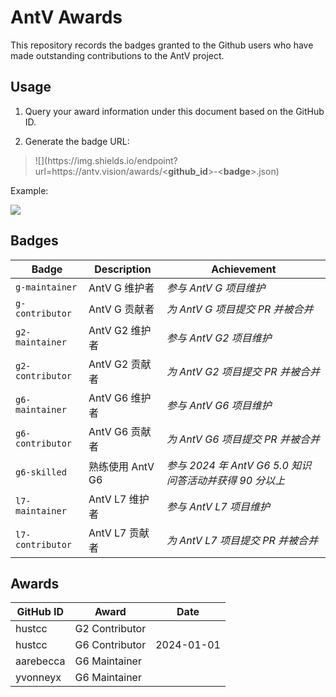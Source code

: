 
# AntV Awards

This repository records the badges granted to the Github users who have made outstanding contributions to the AntV project.


## Usage

1. Query your award information under this document based on the GitHub ID.

2. Generate the badge URL:

> <div>![](https://img.shields.io/endpoint?url=https://antv.vision/awards/&lt;<b>github_id</b>&gt;-&lt;<b>badge</b>&gt;.json)</div>

Example:

![](https://img.shields.io/endpoint?url=https://antv.vision/awards/aarebecca-g6-maintainer.json)


## Badges

| Badge | Description | Achievement |
| - | - | - |
|`g-maintainer`|AntV G 维护者|_参与 AntV G 项目维护_|
|`g-contributor`|AntV G 贡献者|_为 AntV G 项目提交 PR 并被合并_|
|`g2-maintainer`|AntV G2 维护者|_参与 AntV G2 项目维护_|
|`g2-contributor`|AntV G2 贡献者|_为 AntV G2 项目提交 PR 并被合并_|
|`g6-maintainer`|AntV G6 维护者|_参与 AntV G6 项目维护_|
|`g6-contributor`|AntV G6 贡献者|_为 AntV G6 项目提交 PR 并被合并_|
|`g6-skilled`|熟练使用 AntV G6|_参与 2024 年 AntV G6 5.0 知识问答活动并获得 90 分以上_|
|`l7-maintainer`|AntV L7 维护者|_参与 AntV L7 项目维护_|
|`l7-contributor`|AntV L7 贡献者|_为 AntV L7 项目提交 PR 并被合并_|

## Awards

| GitHub ID | Award | Date |
| - | - | - |
|hustcc|G2 Contributor||
|hustcc|G6 Contributor|2024-01-01|
|aarebecca|G6 Maintainer||
|yvonneyx|G6 Maintainer||
